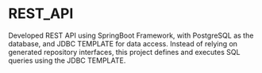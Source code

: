 # REST_API
Developed REST API using SpringBoot Framework, with PostgreSQL as the database, and JDBC TEMPLATE for data access. Instead of relying on generated repository interfaces, this project defines and executes SQL queries using the JDBC TEMPLATE.

